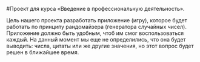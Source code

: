 #Проект для курса «Введение в профессиональную деятельность».

Цель нашего проекта разработать приложение (игру), которое будет работать по принципу рандомайзера (генератора случайных чисел). Приложение должно быть удобным, чтоб им смог воспользоваться каждый. На данный момент мы еще не определились, что она будет выводить: числа, цитаты или же другие значения, но этот вопрос будет решен в ближайшее время. 
